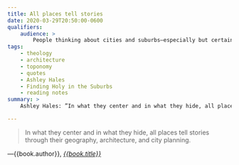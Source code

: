 ```yaml
---
title: All places tell stories
date: 2020-03-29T20:50:00-0600
qualifiers:
    audience: >
        People thinking about cities and suburbs—especially but certainly not only other orthodoxy Christians.
tags:
    - theology
    - architecture
    - toponomy
    - quotes
    - Ashley Hales
    - Finding Holy in the Suburbs
    - reading notes
summary: >
    Ashley Hales: ”In what they center and in what they hide, all places tell stories through their geography, architecture, and city planning.”

---
```


> In what they center and in what they hide, all places tell stories through their geography, architecture, and city planning.

—{{book.author}}, [<cite>{{book.title}}</cite>]({{book.link}})